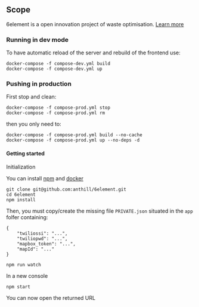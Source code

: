 ## Scope

6element is a open innovation project of waste optimisation.
[Learn more](http://ants.builders/pages/6element.html)

### Running in dev mode

To have automatic reload of the server and rebuild of the frontend use:
```
docker-compose -f compose-dev.yml build
docker-compose -f compose-dev.yml up
```

### Pushing in production

First stop and clean:

```
docker-compose -f compose-prod.yml stop
docker-compose -f compose-prod.yml rm
```

then you only need to:

```
docker-compose -f compose-prod.yml build --no-cache
docker-compose -f compose-prod.yml up --no-deps -d
```

#### Getting started

Initialization

You can install [npm](https://github.com/nodesource/distributions#install-nodejs) 
and [docker](https://docs.docker.com/installation/ubuntulinux/#installing-docker-on-ubuntu)


````
git clone git@github.com:anthill/6element.git
cd 6element
npm install
````

Then, you must copy/create the missing file `PRIVATE.json` situated in the `app` folfer containing:

````
{
    "twiliossi": "...",
    "twiliopwd": "...",
    "mapbox_token": "...",
    "mapId": "..."
}
````


````
npm run watch
````

In a new console

```
npm start
````

You can now open the returned URL



